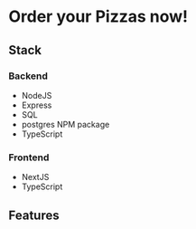# Order your Pizzas now!

## Stack

### Backend

- NodeJS
- Express
- SQL
- postgres NPM package
- TypeScript

### Frontend

- NextJS
- TypeScript

## Features
